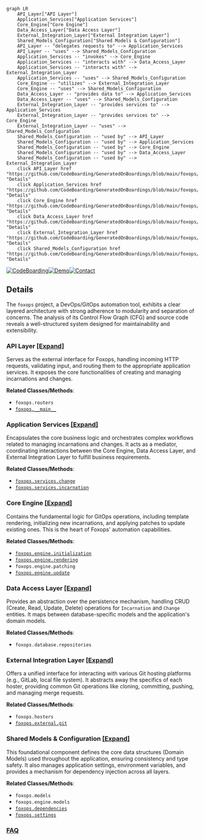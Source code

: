 ```mermaid
graph LR
    API_Layer["API Layer"]
    Application_Services["Application Services"]
    Core_Engine["Core Engine"]
    Data_Access_Layer["Data Access Layer"]
    External_Integration_Layer["External Integration Layer"]
    Shared_Models_Configuration["Shared Models & Configuration"]
    API_Layer -- "delegates requests to" --> Application_Services
    API_Layer -- "uses" --> Shared_Models_Configuration
    Application_Services -- "invokes" --> Core_Engine
    Application_Services -- "interacts with" --> Data_Access_Layer
    Application_Services -- "interacts with" --> External_Integration_Layer
    Application_Services -- "uses" --> Shared_Models_Configuration
    Core_Engine -- "utilizes" --> External_Integration_Layer
    Core_Engine -- "uses" --> Shared_Models_Configuration
    Data_Access_Layer -- "provides data to" --> Application_Services
    Data_Access_Layer -- "uses" --> Shared_Models_Configuration
    External_Integration_Layer -- "provides services to" --> Application_Services
    External_Integration_Layer -- "provides services to" --> Core_Engine
    External_Integration_Layer -- "uses" --> Shared_Models_Configuration
    Shared_Models_Configuration -- "used by" --> API_Layer
    Shared_Models_Configuration -- "used by" --> Application_Services
    Shared_Models_Configuration -- "used by" --> Core_Engine
    Shared_Models_Configuration -- "used by" --> Data_Access_Layer
    Shared_Models_Configuration -- "used by" --> External_Integration_Layer
    click API_Layer href "https://github.com/CodeBoarding/GeneratedOnBoardings/blob/main/foxops/API_Layer.md" "Details"
    click Application_Services href "https://github.com/CodeBoarding/GeneratedOnBoardings/blob/main/foxops/Application_Services.md" "Details"
    click Core_Engine href "https://github.com/CodeBoarding/GeneratedOnBoardings/blob/main/foxops/Core_Engine.md" "Details"
    click Data_Access_Layer href "https://github.com/CodeBoarding/GeneratedOnBoardings/blob/main/foxops/Data_Access_Layer.md" "Details"
    click External_Integration_Layer href "https://github.com/CodeBoarding/GeneratedOnBoardings/blob/main/foxops/External_Integration_Layer.md" "Details"
    click Shared_Models_Configuration href "https://github.com/CodeBoarding/GeneratedOnBoardings/blob/main/foxops/Shared_Models_Configuration.md" "Details"
```

[![CodeBoarding](https://img.shields.io/badge/Generated%20by-CodeBoarding-9cf?style=flat-square)](https://github.com/CodeBoarding/GeneratedOnBoardings)[![Demo](https://img.shields.io/badge/Try%20our-Demo-blue?style=flat-square)](https://www.codeboarding.org/demo)[![Contact](https://img.shields.io/badge/Contact%20us%20-%20contact@codeboarding.org-lightgrey?style=flat-square)](mailto:contact@codeboarding.org)

## Details

The `foxops` project, a DevOps/GitOps automation tool, exhibits a clear layered architecture with strong adherence to modularity and separation of concerns. The analysis of its Control Flow Graph (CFG) and source code reveals a well-structured system designed for maintainability and extensibility.

### API Layer [[Expand]](./API_Layer.md)
Serves as the external interface for Foxops, handling incoming HTTP requests, validating input, and routing them to the appropriate application services. It exposes the core functionalities of creating and managing incarnations and changes.


**Related Classes/Methods**:

- `foxops.routers`
- <a href="https://github.com/Roche/foxops/blob/main/src/foxops/__main__.py" target="_blank" rel="noopener noreferrer">`foxops.__main__`</a>


### Application Services [[Expand]](./Application_Services.md)
Encapsulates the core business logic and orchestrates complex workflows related to managing incarnations and changes. It acts as a mediator, coordinating interactions between the Core Engine, Data Access Layer, and External Integration Layer to fulfill business requirements.


**Related Classes/Methods**:

- <a href="https://github.com/Roche/foxops/blob/main/src/foxops/services/change.py" target="_blank" rel="noopener noreferrer">`foxops.services.change`</a>
- <a href="https://github.com/Roche/foxops/blob/main/src/foxops/services/incarnation.py" target="_blank" rel="noopener noreferrer">`foxops.services.incarnation`</a>


### Core Engine [[Expand]](./Core_Engine.md)
Contains the fundamental logic for GitOps operations, including template rendering, initializing new incarnations, and applying patches to update existing ones. This is the heart of Foxops' automation capabilities.


**Related Classes/Methods**:

- <a href="https://github.com/Roche/foxops/blob/main/src/foxops/engine/initialization.py" target="_blank" rel="noopener noreferrer">`foxops.engine.initialization`</a>
- <a href="https://github.com/Roche/foxops/blob/main/src/foxops/engine/rendering.py" target="_blank" rel="noopener noreferrer">`foxops.engine.rendering`</a>
- `foxops.engine.patching`
- <a href="https://github.com/Roche/foxops/blob/main/src/foxops/engine/update.py" target="_blank" rel="noopener noreferrer">`foxops.engine.update`</a>


### Data Access Layer [[Expand]](./Data_Access_Layer.md)
Provides an abstraction over the persistence mechanism, handling CRUD (Create, Read, Update, Delete) operations for `Incarnation` and `Change` entities. It maps between database-specific models and the application's domain models.


**Related Classes/Methods**:

- `foxops.database.repositories`


### External Integration Layer [[Expand]](./External_Integration_Layer.md)
Offers a unified interface for interacting with various Git hosting platforms (e.g., GitLab, local file system). It abstracts away the specifics of each hoster, providing common Git operations like cloning, committing, pushing, and managing merge requests.


**Related Classes/Methods**:

- `foxops.hosters`
- <a href="https://github.com/Roche/foxops/blob/main/src/foxops/external/git.py" target="_blank" rel="noopener noreferrer">`foxops.external.git`</a>


### Shared Models & Configuration [[Expand]](./Shared_Models_Configuration.md)
This foundational component defines the core data structures (Domain Models) used throughout the application, ensuring consistency and type safety. It also manages application settings, environment variables, and provides a mechanism for dependency injection across all layers.


**Related Classes/Methods**:

- `foxops.models`
- `foxops.engine.models`
- <a href="https://github.com/Roche/foxops/blob/main/src/foxops/dependencies.py" target="_blank" rel="noopener noreferrer">`foxops.dependencies`</a>
- <a href="https://github.com/Roche/foxops/blob/main/src/foxops/settings.py" target="_blank" rel="noopener noreferrer">`foxops.settings`</a>




### [FAQ](https://github.com/CodeBoarding/GeneratedOnBoardings/tree/main?tab=readme-ov-file#faq)